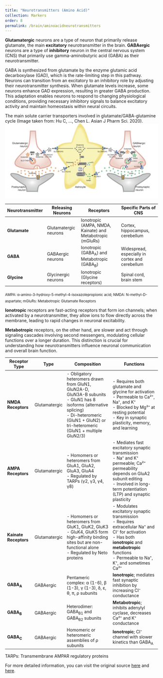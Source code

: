 ```yaml
---
title: "Neurotransmitters (Amino Acid)"
collection: Markers
order: 8
permalink: /brain/aminoacidneurotransmitters
---
```

**Glutamatergic** neurons are a type of neuron that primarily release glutamate, the main **excitatory** neurotransmitter in the brain. **GABAergic** neurons are a type of **inhibitory** neuron in the central nervous system (CNS) that primarily use gamma-aminobutyric acid (GABA) as their neurotransmitter.

GABA is synthesized from glutamate by the enzyme glutamic acid decarboxylase (GAD), which is the rate-limiting step in this pathway. Neurons can transition from an excitatory to an inhibitory role by adjusting their neurotransmitter synthesis. When glutamate levels increase, some neurons enhance GAD expression, resulting in greater GABA production. This adaptation enables neurons to respond to changing physiological conditions, providing necessary inhibitory signals to balance excitatory activity and maintain homeostasis within neural circuits. 

The main solute carrier transporters involved in glutamate/GABA-glutamine cycle (Image taken from: Hu C, ..., Chen L. Asian J Pharm Sci. 2020).  
![GABA](/images/GABA.png)  

| **Neurotransmitter** | **Releasing Neurons**          | **Receptors**                              | **Specific Parts of CNS**        |
|-----------------------|-------------------------------|-------------------------------------------|-----------------------------------|
| **Glutamate**         | Glutamatergic neurons         | Ionotropic (AMPA, NMDA, Kainate) and Metabotropic (mGluRs) | Cortex, hippocampus, cerebellum   |
| **GABA**              | GABAergic neurons             | Ionotropic (GABA<sub>A</sub>) and Metabotropic (GABA<sub>B</sub>) | Widespread, especially in cortex and cerebellum |
| **Glycine**           | Glycinergic neurons           | Ionotropic (Glycine receptors)           | Spinal cord, brain stem           |

<sub>AMPA: α-amino-3-hydroxy-5-methyl-4-isoxazolepropionic acid; NMDA: N-methyl-D-aspartate; mGluRs: Metabotropic Glutamate Receptors</sub>  

**Ionotropic** receptors are fast-acting receptors that form ion channels; when activated by a neurotransmitter, they allow ions to flow directly across the membrane, leading to rapid changes in neuronal excitability.  

**Metabotropic** receptors, on the other hand, are slower and act through signaling cascades involving second messengers, modulating cellular functions over a longer duration. This distinction is crucial for understanding how neurotransmitters influence neuronal communication and overall brain function.  

| **Receptor Type**     | **Type**          | **Composition**                                                                                                                                                         | **Functions**                                                                                                                                                                                                 |
|-----------------------|-------------------|-------------------------------------------------------------------------------------------------------------------------------------------------------------------------|--------------------------------------------------------------------------------------------------------------------------------------------------------------------------------------------------------------|
| **NMDA Receptors**     | Glutamatergic     | - Obligatory heteromers drawn from GluN1, GluN2A-D, GluN3A-B subunits<br> - GluN1 has 8 isoforms (alternative splicing)<br> - Di-heteromeric (GluN1 + GluN2) or tri-heteromeric (GluN1 + multiple GluN2/3) | - Requires both glutamate and glycine for activation<br> - Permeable to Ca²⁺, Na⁺, and K⁺<br> - Blocked by Mg²⁺ at resting potential<br> - Key in synaptic plasticity, memory, and learning                     |
| **AMPA Receptors**     | Glutamatergic     | - Homomers or heteromers from GluA1, GluA2, GluA3, GluA4<br> - Regulated by TARPs (γ2, γ3, γ4, γ8)                                                                       | - Mediates fast excitatory synaptic transmission<br> - Na⁺ and K⁺ permeable; Ca²⁺ permeability depends on GluA2 subunit editing<br> - Involved in long-term potentiation (LTP) and synaptic plasticity        |
| **Kainate Receptors**  | Glutamatergic     | - Homomers or heteromers from GluK1, GluK2, GluK3<br> - GluK4, GluK5 form high-affinity binding sites but are non-functional alone<br> - Regulated by Neto proteins       | - Modulates excitatory synaptic transmission<br> - Requires extracellular Na⁺ and Cl⁻ for activation<br> - Has both **ionotropic** and **metabotropic** functions<br> - Permeable to Na⁺, K⁺, and sometimes Ca²⁺     |
| **GABA<sub>A</sub>**  | GABAergic         | Pentameric complex: α (1-6), β (1-3), γ (1-3), δ, ε, θ, π, ρ subunits | **Ionotropic**; mediates fast synaptic inhibition by increasing Cl⁻ conductance                         |
| **GABA<sub>B</sub>**  | GABAergic         | Heterodimer: GABA<sub>B1</sub> and GABA<sub>B2</sub> subunits | **Metabotropic**; inhibits adenylyl cyclase, decreases Ca²⁺ and K⁺ conductance                           |
| **GABA<sub>C</sub>**  | GABAergic         | Homomeric or heteromeric assemblies of ρ subunits | **Ionotropic**; Cl⁻ channel with slower kinetics than GABA<sub>A</sub>                               |

TARPs: Transmembrane AMPAR regulatory proteins  

For more detailed information, you can visit the original source [here](https://openbooks.lib.msu.edu/introneuroscience1/chapter/neurotransmitter-synthesis-storage-and-receptors-amino-acid-neurotransmitters-glutamate-gaba-glycine/) and [here](https://doi.org/10.5772/intechopen.68762).
